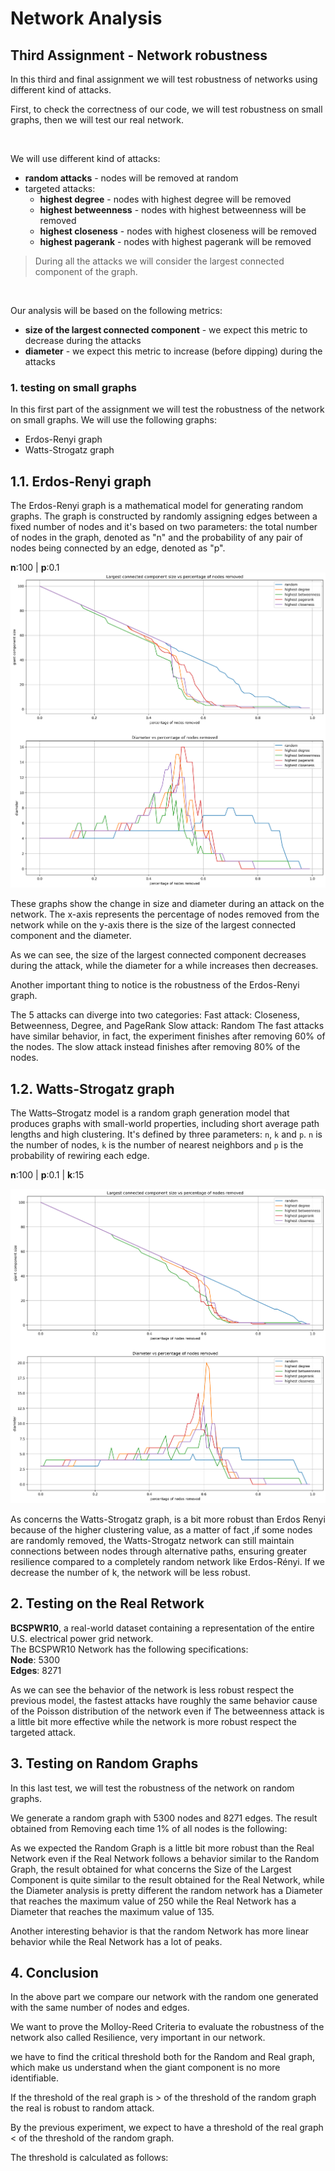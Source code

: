# Network Analysis

## Third Assignment - Network robustness

In this third and final assignment we will test robustness of networks using different kind of attacks.

First, to check the correctness of our code, we will test robustness on small graphs, then we will test our real network.

<br>

We will use different kind of attacks:

- **random attacks** - nodes will be removed at random
- targeted attacks:
  - **highest degree** - nodes with highest degree will be removed
  - **highest betweenness** - nodes with highest betweenness will be removed
  - **highest closeness** - nodes with highest closeness will be removed
  - **highest pagerank** - nodes with highest pagerank will be removed

> During all the attacks we will consider the largest connected component of the graph.

<br>

Our analysis will be based on the following metrics:

- **size of the largest connected component** - we expect this metric to decrease during the attacks
- **diameter** - we expect this metric to increase (before dipping) during the attacks

### 1. testing on small graphs

In this first part of the assignment we will test the robustness of the network on small graphs. We will use the following graphs:

- Erdos-Renyi graph
- Watts-Strogatz graph

## 1.1. Erdos-Renyi graph

The Erdos-Renyi graph is a mathematical model for generating random graphs.
The graph is constructed by randomly assigning edges between a fixed number of nodes and it's based on two parameters: the total number of nodes in the graph, denoted as "n" and the probability of any pair of nodes being connected by an edge, denoted as "p".   
  
<strong>n</strong>:100 |
<strong>p</strong>:0.1
![erdos-renyi-n100-p0.1](./erdos.png)

These graphs show the change in size and diameter during an attack on the network. The x-axis represents the percentage of nodes removed from the network while on the y-axis there is the size of the largest connected component and the diameter.

As we can see, the size of the largest connected component decreases during the attack, while the diameter for a while increases then decreases. 

Another important thing to notice is the robustness of the Erdos-Renyi graph.

The 5 attacks can diverge into two categories: 
Fast attack: Closeness, Betweenness, Degree, and PageRank 
Slow attack: Random 
The fast attacks have similar behavior, in fact, the experiment finishes after removing 60% of the nodes. The slow attack instead finishes after removing 80% of the nodes.





## 1.2. Watts-Strogatz graph

The Watts–Strogatz model is a random graph generation model that produces graphs with small-world properties, including short average path lengths and high clustering.
It's defined by three parameters: `n`, `k` and `p`. `n` is the number of nodes, `k` is the number of nearest neighbors and `p` is the probability of rewiring each edge.  

<strong>n</strong>:100 |
<strong>p</strong>:0.1 |
<strong>k</strong>:15

![watts-strogatz-n100-p0.1-k5](./watts.png)

As concerns the Watts-Strogatz graph, is a bit more robust than Erdos Renyi because of the higher clustering value, as a matter of fact ,if some nodes are randomly removed, the Watts-Strogatz network can still maintain connections between nodes through alternative paths, ensuring greater resilience compared to a completely random network like Erdos-Rényi.
If we decrease the number of k, the network will be less robust.


## 2. Testing on the Real Retwork

**BCSPWR10**, a real-world dataset containing a representation of the entire U.S. electrical power grid network.  
The BCSPWR10 Network has the following specifications:  
**Node**: 5300  
**Edges**: 8271


As we can see the behavior of the network is less robust respect the previous model, the fastest attacks have roughly the same behavior cause of the Poisson distribution of the network even if The betweenness attack is a little bit more effective while the network is more robust respect the targeted attack.

## 3. Testing on Random Graphs

In this last test, we will test the robustness of the network on random graphs.

We generate a random graph with 5300 nodes and 8271 edges. The result obtained from Removing each time 1% of all nodes is the following:

As we expected the Random Graph is a little bit more robust than the Real Network even if the Real Network follows a behavior similar to the Random Graph, the result obtained for what concerns the Size of the Largest Component is quite similar to the result obtained for the Real Network, while the Diameter analysis is pretty different the random network has a Diameter that reaches the maximum value of 250 while the Real Network has a Diameter that reaches the maximum value of 135. 

Another interesting behavior is that the random Network has more linear behavior while the Real Network has a lot of peaks.

## 4. Conclusion
In the above part we compare our network with the random one generated with the same number of nodes and edges.

We want to prove the Molloy-Reed Criteria to evaluate the robustness of the network also called Resilience, very important in our network.

we have to find the critical threshold both for the Random and Real graph, which make us understand when the giant component is no more identifiable.

If the threshold of the real graph is > of the threshold of the random graph the real is robust to random attack.

By the previous experiment, we expect to have a threshold of the real graph < of the threshold of the random graph.

The threshold is calculated as follows:

 



